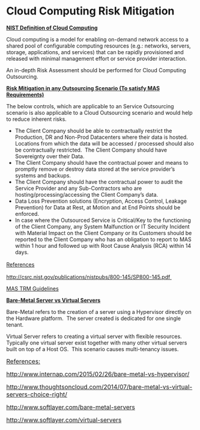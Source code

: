 # Cloud Computing Risk Mitigation
<p><strong><u>NIST Definition of Cloud Computing</u></strong></p>
<p>Cloud computing is a model for enabling on-demand network access to a shared pool of configurable computing resources (e.g.: networks, servers, storage, applications, and services) that can be rapidly provisioned and released with minimal management effort or service provider interaction. </p>
<p>An in-depth Risk Assessment should be performed for Cloud Computing Outsourcing.</p>
<p><strong><u>Risk Mitigation in any Outsourcing Scenario (To satisfy MAS Requirements)</u></strong></p>
<p>The below controls, which are applicable to an Service Outsourcing scenario is also applicable to a Cloud Outsourcing scenario and would help to reduce inherent risks.</p>
<ul>
	<li>The Client Company should be able to contractually restrict the Production, DR and Non-Prod Datacenters where their data is hosted. Locations from which the data will be accessed / processed should also be contractually restricted.  The Client Company should have Sovereignty over their Data.</li>
	<li>The Client Company should have the contractual power and means to promptly remove or destroy data stored at the service provider’s systems and backups.</li>
	<li>The Client Company should have the contractual power to audit the Service Provider and any Sub-Contractors who are hosting/processing/accessing the Client Company’s data.</li>
	<li>Data Loss Prevention solutions (Encryption, Access Control, Leakage Prevention) for Data at Rest, at Motion and at End Points should be enforced.</li>
	<li>In case where the Outsourced Service is Critical/Key to the functioning of the Client Company, any System Malfunction or IT Security Incident with Material Impact on the Client Company or its Customers should be reported to the Client Company who has an obligation to report to MAS within 1 hour and followed up with Root Cause Analysis (RCA) within 14 days.</li>
</ul>
<p><span style="text-decoration: underline;"><span style="line-height: 1.5;">References</span></span></p>
<p><a href="http://csrc.nist.gov/publications/nistpubs/800-145/SP800-145.pdf" target="_blank" rel="noopener">http://csrc.nist.gov/publications/nistpubs/800-145/SP800-145.pdf </a></p>
<p><a href="http://www.mas.gov.sg/~/media/MAS/Regulations%20and%20Financial%20Stability/Regulatory%20and%20Supervisory%20Framework/Risk%20Management/TRM%20Guidelines%20%2021%20June%202013.pdf" target="_blank" rel="noopener">MAS TRM Guidelines</a> </p>
<p><strong><u>Bare-Metal Server vs Virtual Servers</u></strong></p>
<p>Bare-Metal refers to the creation of a server using a Hypervisor directly on the Hardware platform.  The server created is dedicated for one single tenant.</p>
<p>Virtual Server refers to creating a virtual server with flexible resources.  Typically one virtual server exist together with many other virtual servers built on top of a Host OS.  This scenario causes multi-tenancy issues.</p>
<p><span style="text-decoration: underline; font-size: 12pt;">References:</span></p>
<p><span style="font-size: 12pt;"><a href="http://www.internap.com/2015/02/26/bare-metal-vs-hypervisor/" target="_blank" rel="noopener">http://www.internap.com/2015/02/26/bare-metal-vs-hypervisor/</a></span></p>
<p><span style="font-size: 12pt;"><a href="http://www.thoughtsoncloud.com/2014/07/bare-metal-vs-virtual-servers-choice-right/" target="_blank" rel="noopener">http://www.thoughtsoncloud.com/2014/07/bare-metal-vs-virtual-servers-choice-right/</a></span></p>
<p><span style="font-size: 12pt;"><a href="http://www.softlayer.com/bare-metal-servers" target="_blank" rel="noopener">http://www.softlayer.com/bare-metal-servers</a></span></p>
<p><span style="font-size: 12pt;"><a href="http://www.softlayer.com/virtual-servers" target="_blank" rel="noopener">http://www.softlayer.com/virtual-servers</a></span></p>
